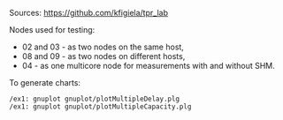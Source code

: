 Sources: https://github.com/kfigiela/tpr_lab

Nodes used for testing:
- 02 and 03 - as two nodes on the same host,
- 08 and 09 - as two nodes on different hosts,
- 04 - as one multicore node for measurements with and without SHM.

To generate charts:
```
/ex1: gnuplot gnuplot/plotMultipleDelay.plg
/ex1: gnuplot gnuplot/plotMultipleCapacity.plg
```
